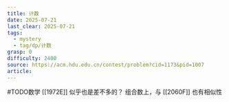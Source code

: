 ```yaml
---
title: 计数
date: 2025-07-21
last_clear: 2025-07-21
tags:
  - mystery
  - tag/dp/计数
grasp: 0
difficulty: 2400
source: https://acm.hdu.edu.cn/contest/problem?cid=1173&pid=1007
article:
---
```

#TODO数学
[[1972E]] 似乎也是差不多的？
组合数上，与 [[2060F]] 也有相似性
